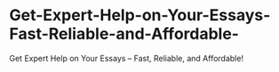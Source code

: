 # Get-Expert-Help-on-Your-Essays-Fast-Reliable-and-Affordable-
Get Expert Help on Your Essays – Fast, Reliable, and Affordable!
